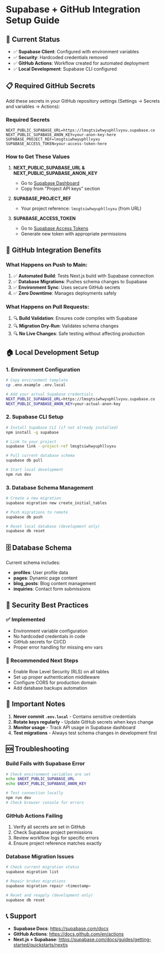 # Supabase + GitHub Integration Setup Guide

## 🔧 Current Status
- ✅ **Supabase Client**: Configured with environment variables
- ✅ **Security**: Hardcoded credentials removed
- ✅ **GitHub Actions**: Workflow created for automated deployment
- ✅ **Local Development**: Supabase CLI configured

## 📋 Required GitHub Secrets

Add these secrets in your GitHub repository settings (Settings → Secrets and variables → Actions):

### **Required Secrets**
```
NEXT_PUBLIC_SUPABASE_URL=https://lmsgtsiwhwyuphllvyxu.supabase.co
NEXT_PUBLIC_SUPABASE_ANON_KEY=your-anon-key-here
SUPABASE_PROJECT_REF=lmsgtsiwhwyuphllvyxu
SUPABASE_ACCESS_TOKEN=your-access-token-here
```

### **How to Get These Values**

1. **NEXT_PUBLIC_SUPABASE_URL & NEXT_PUBLIC_SUPABASE_ANON_KEY**
   - Go to [Supabase Dashboard](https://app.supabase.com/project/lmsgtsiwhwyuphllvyxu/settings/api)
   - Copy from "Project API keys" section

2. **SUPABASE_PROJECT_REF**
   - Your project reference: `lmsgtsiwhwyuphllvyxu` (from URL)

3. **SUPABASE_ACCESS_TOKEN**
   - Go to [Supabase Access Tokens](https://app.supabase.com/account/tokens)
   - Generate new token with appropriate permissions

## 🚀 GitHub Integration Benefits

### **What Happens on Push to Main:**
1. ✅ **Automated Build**: Tests Next.js build with Supabase connection
2. ✅ **Database Migrations**: Pushes schema changes to Supabase
3. ✅ **Environment Sync**: Uses secure GitHub secrets
4. ✅ **Zero Downtime**: Manages deployments safely

### **What Happens on Pull Requests:**
1. 🔍 **Build Validation**: Ensures code compiles with Supabase
2. 🔍 **Migration Dry-Run**: Validates schema changes
3. 🔍 **No Live Changes**: Safe testing without affecting production

## 🏠 Local Development Setup

### **1. Environment Configuration**
```bash
# Copy environment template
cp .env.example .env.local

# Add your actual Supabase credentials
NEXT_PUBLIC_SUPABASE_URL=https://lmsgtsiwhwyuphllvyxu.supabase.co
NEXT_PUBLIC_SUPABASE_ANON_KEY=your-actual-anon-key
```

### **2. Supabase CLI Setup**
```bash
# Install Supabase CLI (if not already installed)
npm install -g supabase

# Link to your project
supabase link --project-ref lmsgtsiwhwyuphllvyxu

# Pull current database schema
supabase db pull

# Start local development
npm run dev
```

### **3. Database Schema Management**
```bash
# Create a new migration
supabase migration new create_initial_tables

# Push migrations to remote
supabase db push

# Reset local database (development only)
supabase db reset
```

## 🗄️ Database Schema

Current schema includes:
- **profiles**: User profile data
- **pages**: Dynamic page content
- **blog_posts**: Blog content management
- **inquiries**: Contact form submissions

## 🔐 Security Best Practices

### **✅ Implemented**
- Environment variable configuration
- No hardcoded credentials in code
- GitHub secrets for CI/CD
- Proper error handling for missing env vars

### **🔄 Recommended Next Steps**
- Enable Row Level Security (RLS) on all tables
- Set up proper authentication middleware
- Configure CORS for production domain
- Add database backups automation

## 🚨 Important Notes

1. **Never commit `.env.local`** - Contains sensitive credentials
2. **Rotate keys regularly** - Update GitHub secrets when keys change
3. **Monitor usage** - Track API usage in Supabase dashboard
4. **Test migrations** - Always test schema changes in development first

## 🆘 Troubleshooting

### **Build Fails with Supabase Error**
```bash
# Check environment variables are set
echo $NEXT_PUBLIC_SUPABASE_URL
echo $NEXT_PUBLIC_SUPABASE_ANON_KEY

# Test connection locally
npm run dev
# Check browser console for errors
```

### **GitHub Actions Failing**
1. Verify all secrets are set in GitHub
2. Check Supabase project permissions
3. Review workflow logs for specific errors
4. Ensure project reference matches exactly

### **Database Migration Issues**
```bash
# Check current migration status
supabase migration list

# Repair broken migrations
supabase migration repair <timestamp>

# Reset and reapply (development only)
supabase db reset
```

## 📞 Support

- **Supabase Docs**: https://supabase.com/docs
- **GitHub Actions**: https://docs.github.com/en/actions
- **Next.js + Supabase**: https://supabase.com/docs/guides/getting-started/quickstarts/nextjs
